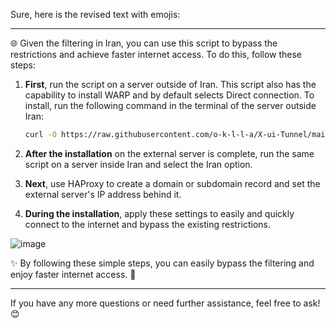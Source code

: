 Sure, here is the revised text with emojis:

---

🌐 Given the filtering in Iran, you can use this script to bypass the restrictions and achieve faster internet access. To do this, follow these steps:

1. **First**, run the script on a server outside of Iran. This script also has the capability to install WARP and by default selects Direct connection. To install, run the following command in the terminal of the server outside Iran:

    ```bash
    curl -O https://raw.githubusercontent.com/o-k-l-l-a/X-ui-Tunnel/main/setup.sh &&  bash setup.sh
    ```


2. **After the installation** on the external server is complete, run the same script on a server inside Iran and select the Iran option.

3. **Next**, use HAProxy to create a domain or subdomain record and set the external server's IP address behind it.

4. **During the installation**, apply these settings to easily and quickly connect to the internet and bypass the existing restrictions.

![image](https://github.com/o-k-l-l-a/X-ui-Tunnel/assets/89906412/820e6b81-2895-468c-baa3-5b7ef9466531)

✨ By following these simple steps, you can easily bypass the filtering and enjoy faster internet access. 🚀

---

If you have any more questions or need further assistance, feel free to ask! 😊
